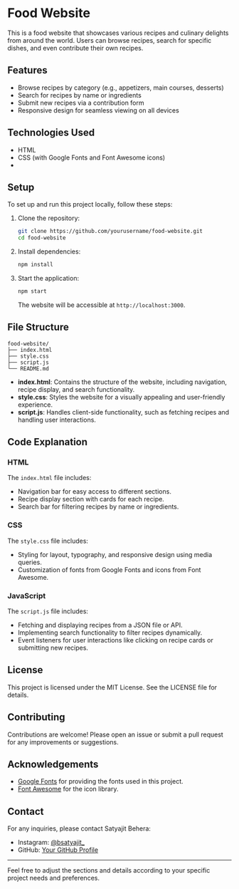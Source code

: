 # Food Website

This is a food website that showcases various recipes and culinary delights from around the world. Users can browse recipes, search for specific dishes, and even contribute their own recipes.

## Features

- Browse recipes by category (e.g., appetizers, main courses, desserts)
- Search for recipes by name or ingredients
- Submit new recipes via a contribution form
- Responsive design for seamless viewing on all devices

## Technologies Used

- HTML
- CSS (with Google Fonts and Font Awesome icons)
- 
## Setup

To set up and run this project locally, follow these steps:

1. Clone the repository:

   ```bash
   git clone https://github.com/yourusername/food-website.git
   cd food-website
   ```

2. Install dependencies:

   ```bash
   npm install
   ```

3. Start the application:

   ```bash
   npm start
   ```

   The website will be accessible at `http://localhost:3000`.

## File Structure

```
food-website/
├── index.html
├── style.css
├── script.js
└── README.md
```

- **index.html**: Contains the structure of the website, including navigation, recipe display, and search functionality.
- **style.css**: Styles the website for a visually appealing and user-friendly experience.
- **script.js**: Handles client-side functionality, such as fetching recipes and handling user interactions.

## Code Explanation

### HTML

The `index.html` file includes:

- Navigation bar for easy access to different sections.
- Recipe display section with cards for each recipe.
- Search bar for filtering recipes by name or ingredients.

### CSS

The `style.css` file includes:

- Styling for layout, typography, and responsive design using media queries.
- Customization of fonts from Google Fonts and icons from Font Awesome.

### JavaScript

The `script.js` file includes:

- Fetching and displaying recipes from a JSON file or API.
- Implementing search functionality to filter recipes dynamically.
- Event listeners for user interactions like clicking on recipe cards or submitting new recipes.

## License

This project is licensed under the MIT License. See the LICENSE file for details.

## Contributing

Contributions are welcome! Please open an issue or submit a pull request for any improvements or suggestions.

## Acknowledgements

- [Google Fonts](https://fonts.google.com/) for providing the fonts used in this project.
- [Font Awesome](https://fontawesome.com/) for the icon library.

## Contact

For any inquiries, please contact Satyajit Behera:

- Instagram: [@bsatyajit_](https://www.instagram.com/bsatyajit_/)
- GitHub: [Your GitHub Profile](https://github.com/codewithbsatyajit)

---

Feel free to adjust the sections and details according to your specific project needs and preferences.
